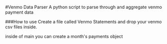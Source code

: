 #Venmo Data Parser
A python script to parse through and aggregate venmo payment data

###How to use
Create a file called Venmo Statements and drop your venmo csv files inside.

inside of main you can create a month's payments object
